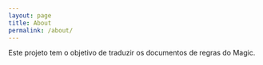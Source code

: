 ```yaml
---
layout: page
title: About
permalink: /about/
---
```


Este projeto tem o objetivo de traduzir os documentos de regras do Magic.